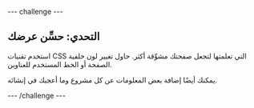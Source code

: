 \--- challenge \---

## التحدي: حسِّن عرضك

استخدم تقنيات CSS التي تعلمتها لتجعل صفحتك مشوِّقة أكثر. حاول تغيير لون خلفية الصفحة أو الخط المستخدم للعناوين.

يمكنك أيضًا إضافة بعض المعلومات عن كل مشروع وما أعجبك في إنشائه.

\--- /challenge \---